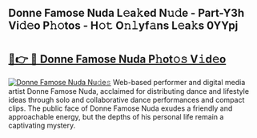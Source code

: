 ## Donne Famose Nuda L𝚎a𝚔ed N𝚞𝚍e - Part-Y3h Vi𝚍𝚎o P𝚑𝚘tos - H𝚘𝚝 O𝚗𝚕yf𝚊ns L𝚎a𝚔s 0YYpj

# <h2><a href="http://kf0uco.oniu.top/?m=Donne+Famose+Nuda">🔗👉 🔴 Donne Famose Nuda P𝚑ot𝚘𝚜 V𝚒d𝚎o</a></h2>

[![Donne Famose Nuda Nu𝚍e𝚜](https://i.imgur.com/0qMVB7G.gif)](http://kf0uco.oniu.top/?m=Donne+Famose+Nuda)
Web-based performer and digital media artist Donne Famose Nuda, acclaimed for distributing dance and lifestyle ideas through solo and collaborative dance performances and compact clips. The public face of Donne Famose Nuda exudes a friendly and approachable energy, but the depths of his personal life remain a captivating mystery.  
